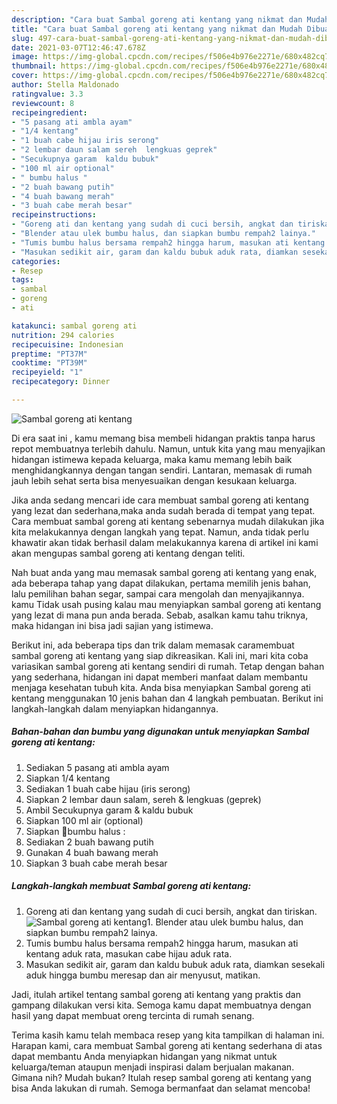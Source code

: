 ```yaml
---
description: "Cara buat Sambal goreng ati kentang yang nikmat dan Mudah Dibuat"
title: "Cara buat Sambal goreng ati kentang yang nikmat dan Mudah Dibuat"
slug: 497-cara-buat-sambal-goreng-ati-kentang-yang-nikmat-dan-mudah-dibuat
date: 2021-03-07T12:46:47.678Z
image: https://img-global.cpcdn.com/recipes/f506e4b976e2271e/680x482cq70/sambal-goreng-ati-kentang-foto-resep-utama.jpg
thumbnail: https://img-global.cpcdn.com/recipes/f506e4b976e2271e/680x482cq70/sambal-goreng-ati-kentang-foto-resep-utama.jpg
cover: https://img-global.cpcdn.com/recipes/f506e4b976e2271e/680x482cq70/sambal-goreng-ati-kentang-foto-resep-utama.jpg
author: Stella Maldonado
ratingvalue: 3.3
reviewcount: 8
recipeingredient:
- "5 pasang ati ambla ayam"
- "1/4 kentang"
- "1 buah cabe hijau iris serong"
- "2 lembar daun salam sereh  lengkuas geprek"
- "Secukupnya garam  kaldu bubuk"
- "100 ml air optional"
- " bumbu halus "
- "2 buah bawang putih"
- "4 buah bawang merah"
- "3 buah cabe merah besar"
recipeinstructions:
- "Goreng ati dan kentang yang sudah di cuci bersih, angkat dan tiriskan."
- "Blender atau ulek bumbu halus, dan siapkan bumbu rempah2 lainya."
- "Tumis bumbu halus bersama rempah2 hingga harum, masukan ati kentang aduk rata, masukan cabe hijau aduk rata."
- "Masukan sedikit air, garam dan kaldu bubuk aduk rata, diamkan sesekali aduk hingga bumbu meresap dan air menyusut, matikan."
categories:
- Resep
tags:
- sambal
- goreng
- ati

katakunci: sambal goreng ati 
nutrition: 294 calories
recipecuisine: Indonesian
preptime: "PT37M"
cooktime: "PT39M"
recipeyield: "1"
recipecategory: Dinner

---
```



![Sambal goreng ati kentang](https://img-global.cpcdn.com/recipes/f506e4b976e2271e/680x482cq70/sambal-goreng-ati-kentang-foto-resep-utama.jpg)

Di era  saat ini , kamu memang bisa membeli hidangan praktis tanpa harus repot membuatnya terlebih dahulu. Namun, untuk kita yang mau menyajikan hidangan istimewa kepada keluarga, maka kamu memang lebih baik menghidangkannya dengan tangan sendiri. Lantaran, memasak di rumah jauh lebih sehat serta bisa menyesuaikan dengan kesukaan keluarga.

Jika anda sedang mencari ide cara membuat sambal goreng ati kentang yang lezat dan sederhana,maka anda sudah berada di tempat yang tepat. Cara membuat sambal goreng ati kentang  sebenarnya mudah dilakukan jika kita melakukannya dengan langkah yang tepat. Namun, anda tidak perlu khawatir akan tidak berhasil dalam melakukannya 
karena di artikel ini kami akan mengupas sambal goreng ati kentang dengan teliti.  



Nah buat anda yang mau memasak sambal goreng ati kentang yang enak, ada beberapa tahap yang dapat dilakukan, pertama memilih jenis bahan, lalu pemilihan bahan segar, sampai cara mengolah dan menyajikannya. kamu Tidak usah pusing kalau mau menyiapkan sambal goreng ati kentang yang lezat di mana pun anda berada. Sebab, asalkan kamu  tahu triknya, maka hidangan ini bisa jadi sajian yang istimewa.

Berikut ini, ada beberapa tips dan trik dalam memasak caramembuat sambal goreng ati kentang yang siap dikreasikan. Kali ini, mari kita coba variasikan sambal goreng ati kentang sendiri di rumah. Tetap dengan bahan yang sederhana, hidangan ini dapat memberi manfaat dalam membantu menjaga kesehatan tubuh kita. Anda bisa menyiapkan Sambal goreng ati kentang menggunakan 10 jenis bahan dan 4 langkah pembuatan. Berikut ini langkah-langkah dalam menyiapkan hidangannya.

<!--inarticleads1-->

##### Bahan-bahan dan bumbu yang digunakan untuk menyiapkan Sambal goreng ati kentang:

1. Sediakan 5 pasang ati ambla ayam
1. Siapkan 1/4 kentang
1. Sediakan 1 buah cabe hijau (iris serong)
1. Siapkan 2 lembar daun salam, sereh &amp; lengkuas (geprek)
1. Ambil Secukupnya garam &amp; kaldu bubuk
1. Siapkan 100 ml air (optional)
1. Siapkan  📍bumbu halus :
1. Sediakan 2 buah bawang putih
1. Gunakan 4 buah bawang merah
1. Siapkan 3 buah cabe merah besar




<!--inarticleads2-->

##### Langkah-langkah membuat Sambal goreng ati kentang:

1. Goreng ati dan kentang yang sudah di cuci bersih, angkat dan tiriskan.
<img src="https://img-global.cpcdn.com/steps/83e2001d1a759b3d/160x128cq70/sambal-goreng-ati-kentang-langkah-memasak-1-foto.jpg" alt="Sambal goreng ati kentang">1. Blender atau ulek bumbu halus, dan siapkan bumbu rempah2 lainya.
1. Tumis bumbu halus bersama rempah2 hingga harum, masukan ati kentang aduk rata, masukan cabe hijau aduk rata.
1. Masukan sedikit air, garam dan kaldu bubuk aduk rata, diamkan sesekali aduk hingga bumbu meresap dan air menyusut, matikan.




Jadi, itulah artikel tentang  sambal goreng ati kentang  yang praktis dan gampang dilakukan versi kita. Semoga kamu dapat membuatnya dengan hasil yang dapat membuat oreng tercinta di rumah senang. 

Terima kasih kamu telah membaca resep yang kita tampilkan di halaman ini. Harapan kami, cara membuat  Sambal goreng ati kentang sederhana di atas dapat membantu Anda menyiapkan hidangan yang nikmat untuk keluarga/teman ataupun menjadi inspirasi dalam berjualan makanan. Gimana nih? Mudah bukan? Itulah resep sambal goreng ati kentang yang bisa Anda lakukan di rumah. Semoga bermanfaat dan selamat mencoba!

